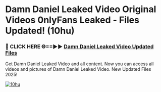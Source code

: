 # Damn Daniel Leaked Video Original Videos 0nlyFans Leaked - Files Updated! (10hu)

<h3>🔴 CLICK HERE 🌐==►► <a href="https://tinyurl.com/x26r9saj" rel="nofollow">Damn Daniel Leaked Video Updated Files</a></h3>

Get Damn Daniel Leaked Video and all content. Now you can access all videos and pictures of Damn Daniel Leaked Video. New Updated Files 2025!

[![10hu](https://i.imgur.com/LkgZPqh.gif)](https://tinyurl.com/x26r9saj)
